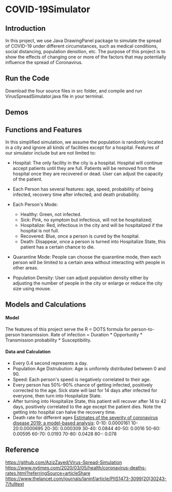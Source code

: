 # COVID-19Simulator
## Introduction
In this project, we use Java DrawingPanel package to simulate the spread of COVID-19 under different circumstances, such as medical conditions, social distancing, population densition, etc. The purpose of this project is to show the effects of changing one or more of the factors that may potentially influence the spread of Coronavirus.

## Run the Code
Download the four source files in src folder, and compile and run VirusSpreadSimulator.java file in your terminal.

## Demos

## Functions and Features
In this simplified simulation, we assume the population is randomly located in a city and ignore all kinds of facilities except for a hospital. Features of our simulator include but are not limited to:

- Hospital: The only facility in the city is a hospital. Hospital will continue accept patients until they are full. Patients will be removed from the hospital once they are recovered or dead. User can adjust the capacity of the patient.

- Each Person has several features: age, speed, probability of being infected, recovery time after infected, and death probability.

- Each Person's Mode:
  - Healthy: Green, not infected.
  - Sick: Pink, no symptom but infectious, will not be hospitalized; 
  - Hospitalize: Red, infectious in the city and will be hospitalized if the hospital is not full.
  - Recovered: Blue, once a person is cured by the hospital. 
  - Death: Disappear, once a person is turned into Hospitalize State, this patient has a certain chance to die. 
  
- Quarantine Mode: People can choose the quarantine mode, then each person will be limited to a certain area without interacting with people in other areas.

- Population Density: User can adjust population density either by adjusting the number of people in the city or enlarge or reduce the city size using mouse.



## Models and Calculations

#### Model

The features of this project serve the R = DOTS formula for person-to-person transmission. 
Rate of infection = Duration * Opportunity * Transmission probability * Susceptibility.

#### Data and Calculation

- Every 0.4 second represents a day.
- Population Age Distrubution: Age is uniformly distributed between 0 and 90. 
- Speed: Each person's speed is negatively correlated to their age.
- Every person has 50%-90% chance of getting infected, positively corrected to the age. Sick state will last for 14 days after infected for everyone, then turn into Hospitalize State.
- After turning into Hospitalize State, this patient will recover after 14 to 42 days, positively correlated to the age except the patient dies. Note the getting into hospital can halve the recovery time.
- Death rate for different ages
[Estimates of the severity of coronavirus disease 2019: a model-based analysis](https://www.thelancet.com/journals/laninf/article/PIIS1473-3099(20)30243-7/fulltext):
0-10: 0.0000161
10-20:0.0000695
20-30: 0.000309
30-40: 0.0844
40-50: 0.0016
50-60: 0.00595
60-70: 0.0193
70-80: 0.0428
80-: 0.078





## Reference
https://github.com/AzizZayed/Virus-Spread-Simulation
https://www.nytimes.com/2020/03/05/health/coronavirus-deaths-rates.html?referringSource=articleShare
https://www.thelancet.com/journals/laninf/article/PIIS1473-3099(20)30243-7/fulltext
